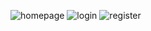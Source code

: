 ![homepage](https://github.com/Azzahraa1/UI_Login/assets/107418303/1bf5dca0-27a9-4353-b733-8022477a4fa5)
![login](https://github.com/Azzahraa1/UI_Login/assets/107418303/fbfb2502-57c9-4820-9251-be34f9eaed0e)
![register](https://github.com/Azzahraa1/UI_Login/assets/107418303/451225ce-d6a8-4221-a4fc-88bdc3c3765c)

